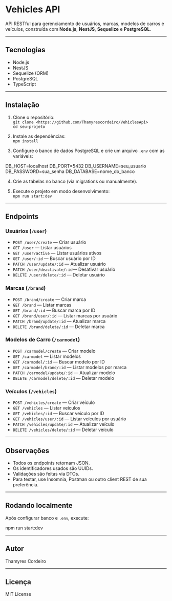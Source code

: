 # Vehicles API

API RESTful para gerenciamento de usuários, marcas, modelos de carros e veículos, construída com **Node.js**, **NestJS**, **Sequelize** e **PostgreSQL**.

---

## Tecnologias

- Node.js  
- NestJS  
- Sequelize (ORM)  
- PostgreSQL  
- TypeScript  

---

## Instalação

1. Clone o repositório:  
   `git clone <https://github.com/Thamyrescordeiro/VehiclesApi>`  
   `cd seu-projeto`

2. Instale as dependências:  
   `npm install`

3. Configure o banco de dados PostgreSQL e crie um arquivo `.env` com as variáveis:

DB_HOST=localhost
DB_PORT=5432
DB_USERNAME=seu_usuario
DB_PASSWORD=sua_senha
DB_DATABASE=nome_do_banco


4. Crie as tabelas no banco (via migrations ou manualmente).

5. Execute o projeto em modo desenvolvimento:  
   `npm run start:dev`

---

## Endpoints

### Usuários (`/user`)

- `POST /user/create` — Criar usuário  
- `GET /user` — Listar usuários  
- `GET /user/active` — Listar usuários ativos
- `GET /user/:id` — Buscar usuário por ID  
- `PATCH /user/update/:id` — Atualizar usuário  
- `PATCH /user/deactivate/:id`— Desativar usuário
- `DELETE /user/delete/:id` — Deletar usuário  

### Marcas (`/brand`)

- `POST /brand/create` — Criar marca  
- `GET /brand` — Listar marcas  
- `GET /brand/:id` — Buscar marca por ID  
- `GET /brand/user/:id` — Listar marcas por usuário  
- `PATCH /brand/update/:id` — Atualizar marca  
- `DELETE /brand/delete/:id` — Deletar marca  

### Modelos de Carro (`/carmodel`)

- `POST /carmodel/create` — Criar modelo  
- `GET /carmodel` — Listar modelos  
- `GET /carmodel/:id` — Buscar modelo por ID  
- `GET /carmodel/brand/:id` — Listar modelos por marca  
- `PATCH /carmodel/update/:id` — Atualizar modelo  
- `DELETE /carmodel/delete/:id` — Deletar modelo  

### Veículos (`/vehicles`)

- `POST /vehicles/create` — Criar veículo  
- `GET /vehicles` — Listar veículos  
- `GET /vehicles/:id` — Buscar veículo por ID  
- `GET /vehicles/user/:id` — Listar veículos por usuário  
- `PATCH /vehicles/update/:id` — Atualizar veículo  
- `DELETE /vehicles/delete/:id` — Deletar veículo  

---

## Observações

- Todos os endpoints retornam JSON.  
- Os identificadores usados são UUIDs.  
- Validações são feitas via DTOs.  
- Para testar, use Insomnia, Postman ou outro client REST de sua preferência.

---

## Rodando localmente

Após configurar banco e `.env`, execute:

npm run start:dev

---

## Autor

Thamyres Cordeiro

---

## Licença

MIT License